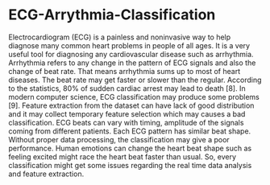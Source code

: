 # ECG-Arrythmia-Classification
Electrocardiogram (ECG) is a painless and noninvasive way to help diagnose many common heart problems in people of all ages. It is a very useful tool for diagnosing any cardiovascular disease such as arrhythmia. Arrhythmia refers to any change in the pattern of ECG signals and also the change of beat rate. That means arrhythmia sums up to most of heart diseases. The beat rate may get faster or slower than the regular. According to the statistics, 80% of sudden cardiac arrest may lead to death [8]. In modern computer science, ECG classification may produce some problems [9]. Feature extraction from the dataset can have lack of good distribution and it may collect temporary feature selection which may causes a bad classification. ECG beats can vary with timing, amplitude of the signals coming from different patients. Each ECG pattern has similar beat shape. Without proper data processing, the classification may give a poor performance. Human emotions can change the heart beat shape such as feeling excited might race the heart beat faster than usual. So, every classification might get some issues regarding the real time data analysis and feature extraction.
